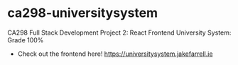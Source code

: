 # ca298-universitysystem
CA298 Full Stack Development Project 2: React Frontend University System: Grade 100% 

- Check out the frontend here! https://universitysystem.jakefarrell.ie